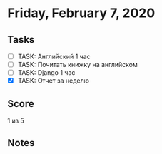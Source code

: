 # Friday, February 7, 2020

## Tasks
- [ ] TASK: Английский 1 час
- [ ] TASK: Почитать книжку на английском
- [ ] TASK: Django 1 час
- [x] TASK: Отчет за неделю

## Score
1 из 5

## Notes

